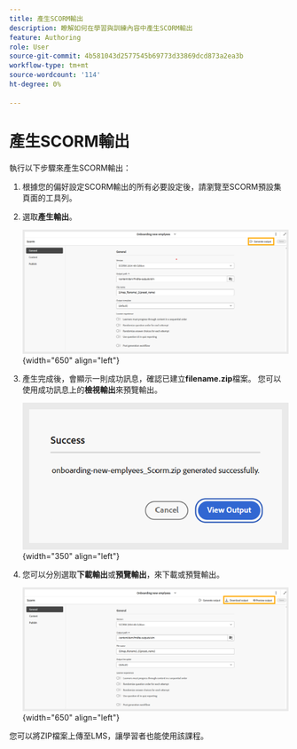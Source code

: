 ```yaml
---
title: 產生SCORM輸出
description: 瞭解如何在學習與訓練內容中產生SCORM輸出
feature: Authoring
role: User
source-git-commit: 4b581043d2577545b69773d33869dcd873a2ea3b
workflow-type: tm+mt
source-wordcount: '114'
ht-degree: 0%

---
```


# 產生SCORM輸出

執行以下步驟來產生SCORM輸出：

1. 根據您的偏好設定SCORM輸出的所有必要設定後，請瀏覽至SCORM預設集頁面的工具列。
1. 選取&#x200B;**產生輸出**。

   ![](assets/scorm-generate-output.png){width="650" align="left"}

1. 產生完成後，會顯示一則成功訊息，確認已建立&#x200B;**filename.zip**&#x200B;檔案。 您可以使用成功訊息上的&#x200B;**檢視輸出**&#x200B;來預覽輸出。

   ![](assets/scorm-success-message.png){width="350" align="left"}

1. 您可以分別選取&#x200B;**下載輸出**&#x200B;或&#x200B;**預覽輸出**，來下載或預覽輸出。

   ![](assets/scorm-view-output.png){width="650" align="left"}

您可以將ZIP檔案上傳至LMS，讓學習者也能使用該課程。



